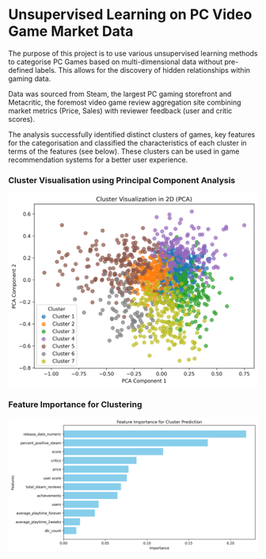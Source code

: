 <h1>Unsupervised Learning on PC Video Game Market Data</h1>

The purpose of this project is to use various unsupervised learning methods to categorise PC Games based on multi-dimensional data without pre-defined labels. This allows for the discovery of hidden relationships within gaming data.

Data was sourced from Steam, the largest PC gaming storefront and Metacritic, the foremost video game review aggregation site combining market metrics (Price, Sales) with reviewer feedback (user and critic scores).

The analysis successfully identified distinct clusters of games, key features for the categorisation and classified the characteristics of each cluster in terms of the features (see below). These clusters can be used in game recommendation systems for a better user experience.

<h3>Cluster Visualisation using Principal Component Analysis</h3>

![Cluster Visualisation using Principal Component Analysis](graphs/cluster_pca.png)
<br>
<h3>Feature Importance for Clustering</h3>

![Feature Importance](graphs/feature_importance.png)
<br>
